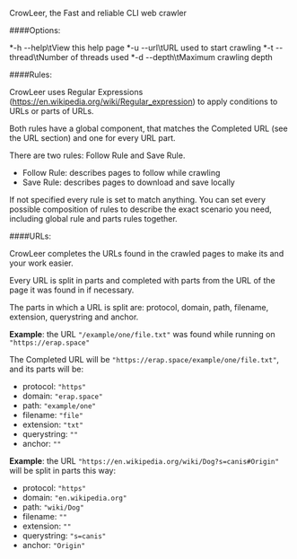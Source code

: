 CrowLeer, the Fast and reliable CLI web crawler

####Options:

*-h --help\tView this help page
*-u --url\tURL used to start crawling
*-t --thread\tNumber of threads used
*-d --depth\tMaximum crawling depth

####Rules:

CrowLeer uses Regular Expressions (https://en.wikipedia.org/wiki/Regular_expression) to apply conditions to URLs or parts of URLs.

Both rules have a global component, that matches the Completed URL (see the URL section) and one for every URL part.

There are two rules: Follow Rule and Save Rule.

* Follow Rule: describes pages to follow while crawling
* Save Rule: describes pages to download and save locally

If not specified every rule is set to match anything. You can set every possible composition of rules to describe the exact scenario you need, including global rule and parts rules together.

####URLs:

CrowLeer completes the URLs found in the crawled pages to make its and your work easier.

Every URL is split in parts and completed with parts from the URL of the page it was found in if necessary.

The parts in which a URL is split are: protocol, domain, path, filename, extension, querystring and anchor.



**Example**: the URL ```"/example/one/file.txt"``` was found while running on ```"https://erap.space"```

The Completed URL will be ```"https://erap.space/example/one/file.txt"```, and its parts will be:

* protocol: ```"https"```
* domain: ```"erap.space"```
* path: ```"example/one"```
* filename: ```"file"```
* extension: ```"txt"```
* querystring: ```""```
* anchor: ```""```



**Example**: the URL ```"https://en.wikipedia.org/wiki/Dog?s=canis#Origin"``` will be split in parts this way:

* protocol: ```"https"```
* domain: ```"en.wikipedia.org"```
* path: ```"wiki/Dog"```
* filename: ```""```
* extension: ```""```
* querystring: ```"s=canis"```
* anchor: ```"Origin"```